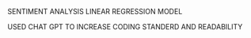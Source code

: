 
SENTIMENT ANALYSIS LINEAR REGRESSION MODEL

USED CHAT GPT TO INCREASE CODING STANDERD AND READABILITY 
